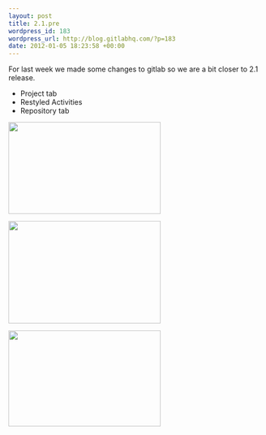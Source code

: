 ```yaml
--- 
layout: post
title: 2.1.pre
wordpress_id: 183
wordpress_url: http://blog.gitlabhq.com/?p=183
date: 2012-01-05 18:23:58 +00:00
---
```

For last week we made some changes to gitlab so we are a bit closer to 2.1 release.

<ul>	
<li>Project tab</li>
<li>Restyled Activities</li>
<li>Repository tab</li>
</ul>


<a href="http://blog.gitlabhq.com/wp-content/uploads/2012/01/activities.png"><img src="http://blog.gitlabhq.com/wp-content/uploads/2012/01/activities-300x181.png" alt="" title="activities" width="300" height="181" class="alignnone size-medium wp-image-184" /></a>

<a href="http://blog.gitlabhq.com/wp-content/uploads/2012/01/repo.png"><img src="http://blog.gitlabhq.com/wp-content/uploads/2012/01/repo-300x202.png" alt="" title="repo" width="300" height="202" class="alignnone size-medium wp-image-185" /></a>

<a href="http://blog.gitlabhq.com/wp-content/uploads/2012/01/tags.png"><img src="http://blog.gitlabhq.com/wp-content/uploads/2012/01/tags-300x189.png" alt="" title="tags" width="300" height="189" class="alignnone size-medium wp-image-186" /></a>
